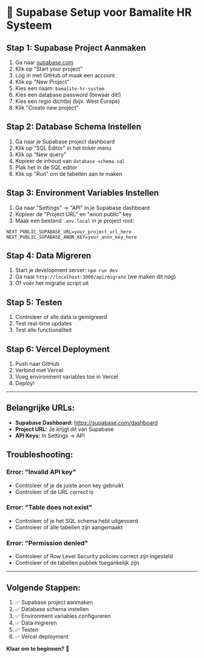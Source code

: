 # 🚀 Supabase Setup voor Bamalite HR Systeem

## **Stap 1: Supabase Project Aanmaken**

1. Ga naar [supabase.com](https://supabase.com)
2. Klik op "Start your project"
3. Log in met GitHub of maak een account
4. Klik op "New Project"
5. Kies een naam: `bamalite-hr-system`
6. Kies een database password (bewaar dit!)
7. Kies een regio dichtbij (bijv. West Europe)
8. Klik "Create new project"

## **Stap 2: Database Schema Instellen**

1. Ga naar je Supabase project dashboard
2. Klik op "SQL Editor" in het linker menu
3. Klik op "New query"
4. Kopieer de inhoud van `database-schema.sql`
5. Plak het in de SQL editor
6. Klik op "Run" om de tabellen aan te maken

## **Stap 3: Environment Variables Instellen**

1. Ga naar "Settings" → "API" in je Supabase dashboard
2. Kopieer de "Project URL" en "anon public" key
3. Maak een bestand `.env.local` in je project root:

```env
NEXT_PUBLIC_SUPABASE_URL=your_project_url_here
NEXT_PUBLIC_SUPABASE_ANON_KEY=your_anon_key_here
```

## **Stap 4: Data Migreren**

1. Start je development server: `npm run dev`
2. Ga naar `http://localhost:3000/api/migrate` (we maken dit nog)
3. Of voer het migratie script uit

## **Stap 5: Testen**

1. Controleer of alle data is gemigreerd
2. Test real-time updates
3. Test alle functionaliteit

## **Stap 6: Vercel Deployment**

1. Push naar GitHub
2. Verbind met Vercel
3. Voeg environment variables toe in Vercel
4. Deploy!

---

## **Belangrijke URLs:**

- **Supabase Dashboard:** https://supabase.com/dashboard
- **Project URL:** Je krijgt dit van Supabase
- **API Keys:** In Settings → API

## **Troubleshooting:**

### **Error: "Invalid API key"**
- Controleer of je de juiste anon key gebruikt
- Controleer of de URL correct is

### **Error: "Table does not exist"**
- Controleer of je het SQL schema hebt uitgevoerd
- Controleer of alle tabellen zijn aangemaakt

### **Error: "Permission denied"**
- Controleer of Row Level Security policies correct zijn ingesteld
- Controleer of de tabellen publiek toegankelijk zijn

---

## **Volgende Stappen:**

1. ✅ Supabase project aanmaken
2. ✅ Database schema instellen
3. ✅ Environment variables configureren
4. ✅ Data migreren
5. ✅ Testen
6. ✅ Vercel deployment

**Klaar om te beginnen?** 🎯 